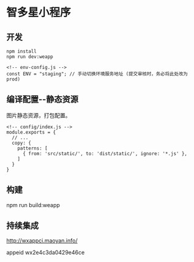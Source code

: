 # 智多星小程序

## 开发

```
npm install
npm run dev:weapp  

<!-- env-config.js -->
const ENV = "staging"; // 手动切换环境服务地址 (提交审核时，务必将此处改为prod)
```

## 编译配置--静态资源

图片静态资源，打包配置。

```
<!-- config/index.js -->
module.exports = {
  // ...
  copy: {
    patterns: [
      { from: 'src/static/', to: 'dist/static/', ignore: '*.js' },
    ]
  }
}

```

## 构建 

npm run build:weapp


## 持续集成

http://wxappci.maoyan.info/


appeid wx2e4c3da0429e46ce
